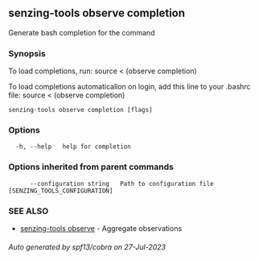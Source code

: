 ## senzing-tools observe completion

Generate bash completion for the command

### Synopsis

To load completions, run:
source < (observe completion)

To load completions automaticallon on login, add this line to your .bashrc file:
source < (observe completion)


```
senzing-tools observe completion [flags]
```

### Options

```
  -h, --help   help for completion
```

### Options inherited from parent commands

```
      --configuration string   Path to configuration file [SENZING_TOOLS_CONFIGURATION]
```

### SEE ALSO

* [senzing-tools observe](senzing-tools_observe.md)	 - Aggregate observations

###### Auto generated by spf13/cobra on 27-Jul-2023
